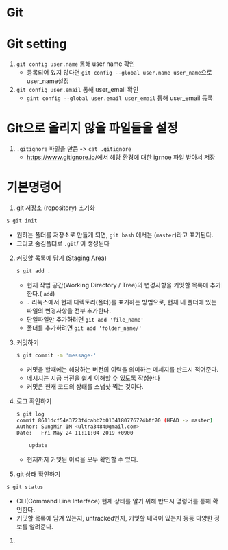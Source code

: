 # Git

# Git setting

1. `git config user.name` 통해 user name 확인
   - 등록되어 있지 않다면 `git config --global user.name user_name`으로 user_name설정
2. `git config user.email` 통해 user_email 확인
   - `gint config --global user.email user_email` 통해 user_email 등록

# Git으로 올리지 않을 파일들을 설정

1. `.gitignore` 파일을 만듬 -> `cat .gitignore`
   - <https://www.gitignore.io/>에서 해당 환경에 대한 igrnoe 파일 받아서 저장

# 기본명령어

1.  git 저장소 (repository) 초기화

   ```bash
   $ git init
   ```

   - 원하는 폴더를 저장소로 만들게 되면, `git bash` 에서는 (`master`)라고 표기된다.
   - 그리고 숨김폴더로 `.git`/ 이 생성된다

2. 커밋할 목록에 담기 (Staging Area)

   ```bash
   $ git add .
   ```

   - 현재 작업 공간(Working Directory / Tree)의 변경사항을 커밋할 목록에 추가한다.( `add`)
   - `.` 리눅스에서 현재 디렉토리(폴더)를 표기하는 방법으로, 현재 내 폴더에 있는 파일의 변경사항을 전부 추가한다.
   - 단일파일만 추가하려면 `git add 'file_name'`
   - 폴더를 추가하려면 `git add 'folder_name/'`

3. 커밋하기

   ```bash
   $ git commit -m 'message-'
   ```

   - 커밋을 할때에는 해당하는 버전의 이력을 의미하는 메세지를 반드시 적어준다.
   - 메시지는 지금 버전을 쉽게 이해할 수 있도록 작성한다
   - 커밋은 현재 코드의 상태를 스냅샷 찍는 것이다.

4. 로그 확인하기

   ```bash
   $ git log 
   commit 8611dcf54e3723f4cabb2b0134180776724bff70 (HEAD -> master)
   Author: SungMin IM <ultra3484@gmail.com>
   Date:   Fri May 24 11:11:04 2019 +0900
   
       update
   
   ```

   - 현재까지 커밋된 이력을 모두 확인할 수 있다.

5.  git 상태 확인하기

   ```bash
   $ git status
   ```

   - CLI(Command Line Interface) 현재 상태를 알기 위해 반드시 명령어를 통해 확인한다.
   - 커밋할 목록에 담겨 있는지,  untracked인지, 커밋할 내역이 있는지 등등 다양한 정보를 알려준다.







1. 

   